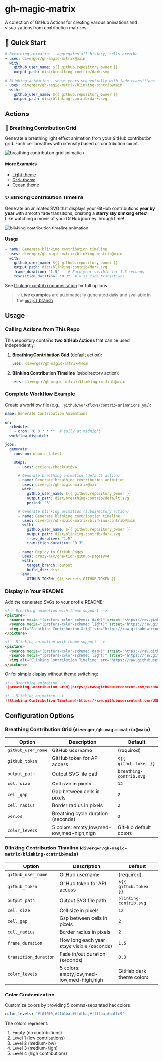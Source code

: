 # gh-magic-matrix

A collection of GitHub Actions for creating various animations and visualizations from contribution matrices.

## 🚀 Quick Start

```yaml
# Breathing animation - aggregates all history, cells breathe
- uses: diverger/gh-magic-matrix@main
  with:
    github_user_name: ${{ github.repository_owner }}
    output_path: dist/breathing-contrib/dark.svg

# Blinking animation - shows years sequentially with fade transitions
- uses: diverger/gh-magic-matrix/blinking-contrib@main
  with:
    github_user_name: ${{ github.repository_owner }}
    output_path: dist/blinking-contrib/dark.svg
```

## Actions

### 🌊 Breathing Contribution Grid

Generate a breathing light effect animation from your GitHub contribution grid. Each cell breathes with intensity based on contribution count.

<picture>
  <source
    media="(prefers-color-scheme: dark)"
    srcset="https://raw.githubusercontent.com/diverger/gh-magic-matrix/output/breathing-contrib/dark.svg"
  />
  <source
    media="(prefers-color-scheme: light)"
    srcset="https://raw.githubusercontent.com/diverger/gh-magic-matrix/output/breathing-contrib/light.svg"
  />
  <img
    alt="breathing contribution grid animation"
    src="https://raw.githubusercontent.com/diverger/gh-magic-matrix/output/breathing-contrib/dark.svg"
  />
</picture>

#### More Examples

- [Light theme](https://raw.githubusercontent.com/diverger/gh-magic-matrix/output/breathing-contrib/light.svg)
- [Dark theme](https://raw.githubusercontent.com/diverger/gh-magic-matrix/output/breathing-contrib/dark.svg)
- [Ocean theme](https://raw.githubusercontent.com/diverger/gh-magic-matrix/output/breathing-contrib/ocean.svg)

### ✨ Blinking Contribution Timeline

Generate an animated SVG that displays your GitHub contributions **year by year** with smooth fade transitions, creating a **starry sky blinking effect**. Like watching a movie of your GitHub journey through time!

<picture>
  <source
    media="(prefers-color-scheme: dark)"
    srcset="https://raw.githubusercontent.com/diverger/gh-magic-matrix/output/blinking-contrib/dark.svg"
  />
  <source
    media="(prefers-color-scheme: light)"
    srcset="https://raw.githubusercontent.com/diverger/gh-magic-matrix/output/blinking-contrib/light.svg"
  />
  <img
    alt="blinking contribution timeline animation"
    src="https://raw.githubusercontent.com/diverger/gh-magic-matrix/output/blinking-contrib/dark.svg"
  />
</picture>

#### Usage

```yaml
- name: Generate blinking contribution timeline
  uses: diverger/gh-magic-matrix/blinking-contrib@main
  with:
    github_user_name: ${{ github.repository_owner }}
    output_path: dist/blinking-contrib/dark.svg
    frame_duration: "1.5"    # Each year visible for 1.5 seconds
    transition_duration: "0.3"  # 0.3s fade transitions
```

See [blinking-contrib documentation](./packages/blinking-contrib/README.md) for full options.

> 💡 **Live examples** are automatically generated daily and available in the [`output` branch](../../tree/output)

## Usage

### Calling Actions from This Repo

This repository contains **two GitHub Actions** that can be used independently:

1. **Breathing Contribution Grid** (default action):
   ```yaml
   uses: diverger/gh-magic-matrix@main
   ```

2. **Blinking Contribution Timeline** (subdirectory action):
   ```yaml
   uses: diverger/gh-magic-matrix/blinking-contrib@main
   ```

### Complete Workflow Example

Create a workflow file (e.g., `.github/workflows/contrib-animations.yml`):

```yaml
name: Generate Contribution Animations

on:
  schedule:
    - cron: "0 0 * * *"  # Daily at midnight
  workflow_dispatch:

jobs:
  generate:
    runs-on: ubuntu-latest

    steps:
      - uses: actions/checkout@v4

      # Generate breathing animation (default action)
      - name: Generate breathing contribution animation
        uses: diverger/gh-magic-matrix@main
        with:
          github_user_name: ${{ github.repository_owner }}
          output_path: dist/breathing-contrib/default.svg
          period: "3"

      # Generate blinking animation (subdirectory action)
      - name: Generate blinking contribution timeline
        uses: diverger/gh-magic-matrix/blinking-contrib@main
        with:
          github_user_name: ${{ github.repository_owner }}
          output_path: dist/blinking-contrib/dark.svg
          frame_duration: "1.5"
          transition_duration: "0.3"

      - name: Deploy to GitHub Pages
        uses: crazy-max/ghaction-github-pages@v4
        with:
          target_branch: output
          build_dir: dist
        env:
          GITHUB_TOKEN: ${{ secrets.GITHUB_TOKEN }}
```

### Display in Your README

Add the generated SVGs to your profile README:

```markdown
<!-- Breathing animation with theme support -->
<picture>
  <source media="(prefers-color-scheme: dark)" srcset="https://raw.githubusercontent.com/USERNAME/REPO/output/breathing-contrib/dark.svg" />
  <source media="(prefers-color-scheme: light)" srcset="https://raw.githubusercontent.com/USERNAME/REPO/output/breathing-contrib/default.svg" />
  <img alt="Breathing Contribution Grid" src="https://raw.githubusercontent.com/USERNAME/REPO/output/breathing-contrib/default.svg" />
</picture>

<!-- Blinking animation with theme support -->
<picture>
  <source media="(prefers-color-scheme: dark)" srcset="https://raw.githubusercontent.com/USERNAME/REPO/output/blinking-contrib/dark.svg" />
  <source media="(prefers-color-scheme: light)" srcset="https://raw.githubusercontent.com/USERNAME/REPO/output/blinking-contrib/light.svg" />
  <img alt="Blinking Contribution Timeline" src="https://raw.githubusercontent.com/USERNAME/REPO/output/blinking-contrib/dark.svg" />
</picture>
```

Or for simple display without theme switching:

```markdown
<!-- Breathing animation -->
![Breathing Contribution Grid](https://raw.githubusercontent.com/USERNAME/REPO/output/breathing-contrib/default.svg)

<!-- Blinking animation -->
![Blinking Contribution Timeline](https://raw.githubusercontent.com/USERNAME/REPO/output/blinking-contrib/dark.svg)
```

## Configuration Options

### Breathing Contribution Grid (`diverger/gh-magic-matrix@main`)

| Option | Description | Default |
|--------|-------------|---------|
| `github_user_name` | GitHub username | (required) |
| `github_token` | GitHub token for API access | `${{ github.token }}` |
| `output_path` | Output SVG file path | `breathing-contrib.svg` |
| `cell_size` | Cell size in pixels | `12` |
| `cell_gap` | Gap between cells in pixels | `2` |
| `cell_radius` | Border radius in pixels | `2` |
| `period` | Breathing cycle duration (seconds) | `3` |
| `color_levels` | 5 colors: empty,low,med-low,med-high,high | GitHub default colors |

### Blinking Contribution Timeline (`diverger/gh-magic-matrix/blinking-contrib@main`)

| Option | Description | Default |
|--------|-------------|---------|
| `github_user_name` | GitHub username | (required) |
| `github_token` | GitHub token for API access | `${{ github.token }}` |
| `output_path` | Output SVG file path | `blinking-contrib.svg` |
| `cell_size` | Cell size in pixels | `12` |
| `cell_gap` | Gap between cells in pixels | `2` |
| `cell_radius` | Border radius in pixels | `2` |
| `frame_duration` | How long each year stays visible (seconds) | `1.5` |
| `transition_duration` | Fade in/out duration (seconds) | `0.3` |
| `color_levels` | 5 colors: empty,low,med-low,med-high,high | GitHub dark theme colors |

### Color Customization

Customize colors by providing 5 comma-separated hex colors:

```yaml
color_levels: "#f0f0f0,#ffb3ba,#ffdfba,#ffffba,#baffc9"
```

The colors represent:
1. Empty (no contributions)
2. Level 1 (low contributions)
3. Level 2 (medium-low)
4. Level 3 (medium-high)
5. Level 4 (high contributions)
